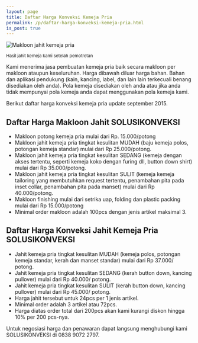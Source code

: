 ```yaml
---
layout: page
title: Daftar Harga Konveksi Kemeja Pria
permalink: /p/daftar-harga-konveksi-kemeja-pria.html
is_post: true
---
```

![Makloon jahit kemeja pria](http://3.bp.blogspot.com/-DaJtrSbqy8o/VBVlaQO27LI/AAAAAAAABjU/UC4pURLukxg/s1600/terima-jasa-jahit-konveksi-kemeja-pria.jpg)

<small>Hasil jahit kemeja kami setelah pemotretan</small>

Kami menerima jasa pembuatan kemeja pria baik secara makloon per makloon ataupun keseluruhan. Harga dibawah diluar harga bahan. Bahan dan aplikasi pendukung (kain, kancing, label, dan lain lain terkecuali benang disediakan oleh anda). Pola kemeja disediakan oleh anda atau jika anda tidak mempunyai pola kemeja anda dapat menggunakan pola kemeja kami.

Berikut daftar harga konveksi kemeja pria update september 2015.

## Daftar Harga Makloon Jahit SOLUSIKONVEKSI
- Makloon potong kemeja pria mulai dari Rp. 15.000/potong
- Makloon jahit kemeja pria tingkat kesulitan MUDAH (baju kemeja polos, potongan kemeja standar) mulai dari Rp 25.000/potong.
- Makloon jahit kemeja pria tingkat kesulitan SEDANG (kemeja dengan akses tertentu, seperti kemeja koko dengan furing dll, button down shirt) mulai dari Rp 35.000/potong.
- Makloon jahit kemeja pria tingkat kesulitan SULIT (kemeja kemeja tailoring yang membutuhkan request tertentu, penambahan pita pada inset collar, penambahan pita pada manset) mulai dari Rp 40.000/potong.
- Makloon finishing mulai dari setrika uap, folding dan plastic packing mulai dari Rp 15.000/potong
- Minimal order makloon adalah 100pcs dengan jenis artikel maksimal 3.

## Daftar Harga Konveksi Jahit Kemeja Pria SOLUSIKONVEKSI
- Jahit kemeja pria tingkat kesulitan MUDAH (kemeja polos, potongan kemeja standar, kerah dan manset standar) mulai dari Rp 37.000/ potong.
- Jahit kemeja pria tingkat kesulitan SEDANG (kerah button down, kancing pullover) mulai dari Rp 40.000/ potong.
- Jahit kemeja pria tingkat kesulitan SULIT (kerah button down, kancing pullover) mulai dari Rp 45.000/ potong.
- Harga jahit tersebut untuk 24pcs per 1 jenis artikel.
- Minimal order adalah 3 artikel atau 72pcs.
- Harga diatas order total dari 200pcs akan kami kurangi diskon hingga 10% per 200 pcs-nya.

Untuk negosiasi harga dan penawaran dapat langsung menghubungi kami SOLUSIKONVEKSI di 0838 9072 2797.
